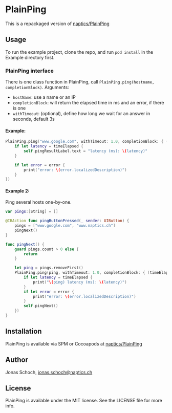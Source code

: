 # PlainPing

This is a repackaged version of [naptics/PlainPing](https://github.com/naptics/PlainPing)
## Usage

To run the example project, clone the repo, and run `pod install` in the Example directory first.

### PlainPing interface

There is one class function in PlainPing, call `PlainPing.ping(hostname, completionBlock)`.
Arguments:
* `hostName`: use a name or an IP
* `completionBlock`: will return the elapsed time in ms and an error, if there is one
* `withTimeout`: (optional), define how long we wait for an answer in seconds, default 3s


#### Example:
```swift
PlainPing.ping("www.google.com", withTimeout: 1.0, completionBlock: { (timeElapsed:Double?, error:Error?) in
    if let latency = timeElapsed {
        self.pingResultLabel.text = "latency (ms): \(latency)"
    }

    if let error = error {
        print("error: \(error.localizedDescription)")
    }
})
```

#### Example 2:
Ping several hosts one-by-one.
```swift
var pings:[String] = []

@IBAction func pingButtonPressed(_ sender: UIButton) {
    pings = ["www.google.com", "www.naptics.ch"]
    pingNext()
}

func pingNext() {
    guard pings.count > 0 else {
        return
    }

    let ping = pings.removeFirst()
    PlainPing.ping(ping, withTimeout: 1.0, completionBlock: { (timeElapsed:Double?, error:Error?) in
        if let latency = timeElapsed {
            print("\(ping) latency (ms): \(latency)")
        }
        if let error = error {
            print("error: \(error.localizedDescription)")
        }
        self.pingNext()
    })
}
```

## Installation

PlainPing is available via SPM or Cocoapods at [naptics/PlainPing](https://github.com/naptics/PlainPing)

## Author

Jonas Schoch, jonas.schoch@naptics.ch

## License

PlainPing is available under the MIT license. See the LICENSE file for more info.